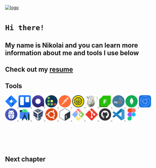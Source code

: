 

[![logo](https://i.ibb.co/mttg51Q/logo.gif "nikolaiqa")](https://github.com/nikolaiqa)

# **`Hi there!`**
 
## My name is Nikolai and you can learn more information about me and tools I use below

## Сheck out my [resume](https://drive.google.com/file/d/13ccjGmmKePU6CzG8RiyijSYLzqPSi40-/view?usp=sharing "ru-version")

## Tools


<p align="left"> <a href="https://github.com/nikolaiqa"><img  alt="Jira" title="Jira" width="40" height="40" src="./Sourses/Jira.svg"/> </a> <a href="https://github.com/nikolaiqa"><img  alt="Trello" title="Trello" width="40" height="40" src="./Sourses/Trello.svg"/> </a> <a href="https://github.com/nikolaiqa"><img  alt="Qase" title="Qase" width="40" height="40" src="./Sourses/Qase.png"/> </a> <a href="https://github.com/nikolaiqa"><img  alt="TestRail" title="TestRail" width="40" height="40" src="./Sourses/TestRail.png"/> </a> <a href="https://github.com/nikolaiqa"><img  alt="Postman" title="Postman" width="40" height="40" src="./Sourses/Postman.svg"/> </a> <a href="https://github.com/nikolaiqa"><img  alt="SoapUI" title="SoapUI" width="40" height="40" src="./Sourses/SoapUI.svg"/> </a> <a href="https://github.com/nikolaiqa"><img  alt="Charles Proxy" title="Charles Proxy" width="40" height="40" src="./Sourses/Charles Proxy.svg"/> </a> <a href="https://github.com/nikolaiqa"><img  alt="Fiddler" title="Fiddler" width="40" height="40"  src="./Sourses/Fiddler.png"/> </a> <a href="https://github.com/nikolaiqa/MySQL"><img  alt="MySQL" title="MySQL" width="40" height="40" src="./Sourses/MySQL.png"/> </a> <a href="https://github.com/nikolaiqa"><img  alt="MongoDB" title="MongoDB" width="40" height="40" src="./Sourses/MongoDB.svg"/> </a> <a href="https://github.com/nikolaiqa"><img  alt="DevTools" title="DevTools" width="40" height="40" src="./Sourses/DevTools.png"/> </a> <a href="https://github.com/nikolaiqa"><img  alt="ADB" title="ADB" width="40" height="40" src="./Sourses/ADB.png"/> </a> <a href="https://github.com/nikolaiqa"><img  alt="Android Studio" title="Android Studio" width="40" height="40" src="./Sourses/AndroidStudio.svg"/> </a> <a href="https://github.com/nikolaiqa"><img  alt="VirtualBox" title="VirtualBox" width="40" height="40" src="./Sourses/VirtualBox.svg"/> </a> <a href="https://github.com/nikolaiqa/Ubuntu/blob/main/Task%201%20(pwd%2C%20ls%2C%20mkdir%2C%20mv%2C%20rm).md"><img  alt="Ubuntu" title="Ubuntu" width="40" height="40" src="./Sourses/Ubuntu.svg"/> </a> <a href="https://github.com/nikolaiqa/Ubuntu/blob/main/Task%202%20(echo%2C%20nano%2C%20cat%2C%20vim%2C%20grep).md"><img  alt="Bash" title="Bash" width="40" height="40" src="./Sourses/Bash.svg"/> </a> <a href="https://github.com/nikolaiqa"><img  alt="Git Bash" title="Git Bash" width="40" height="40" src="./Sourses/GitBash.svg"/> </a> <a href="https://github.com/nikolaiqa"><img  alt="Git" title="Git" width="40" height="40" src="./Sourses/Git.svg"/> </a> <a href="https://github.com/nikolaiqa?tab=repositories"><img  alt="GitHub" title="GitHub" width="40" height="40" src="./Sourses/Github.png"/> </a> <a href="https://github.com/nikolaiqa"><img  alt="VS Code" title="VS Code" width="40" height="40" src="./Sourses/VScode.svg"/> </a> <a href="https://github.com/nikolaiqa"><img  alt="Figma" title="Figma" width="40" height="40" src="./Sourses/Figma.svg"/> </a> </p>




</br>
</br>
</br>
</br>

## Next сhapter
